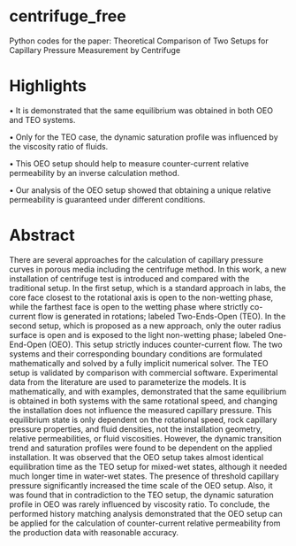 # centrifuge_free
Python codes for the paper: Theoretical Comparison of Two Setups for Capillary Pressure Measurement by Centrifuge




# Highlights

• It is demonstrated that the same equilibrium was obtained in both OEO and TEO systems.

• Only for the TEO case, the dynamic saturation profile was influenced by the viscosity ratio of fluids.

• This OEO setup should help to measure counter-current relative permeability by an inverse calculation method.

• Our analysis of the OEO setup showed that obtaining a unique relative permeability is guaranteed under different conditions.


# Abstract

There are several approaches for the calculation of capillary pressure curves in porous media including the centrifuge method. In this work, a new installation of centrifuge test is introduced and compared with the traditional setup. In the first setup, which is a standard approach in labs, the core face closest to the rotational axis is open to the non-wetting phase, while the farthest face is open to the wetting phase where strictly co-current flow is generated in rotations; labeled Two-Ends-Open (TEO). In the second setup, which is proposed as a new approach, only the outer radius surface is open and is exposed to the light non-wetting phase; labeled One-End-Open (OEO). This setup strictly induces counter-current flow. The two systems and their corresponding boundary conditions are formulated mathematically and solved by a fully implicit numerical solver. The TEO setup is validated by comparison with commercial software. Experimental data from the literature are used to parameterize the models. It is mathematically, and with examples, demonstrated that the same equilibrium is obtained in both systems with the same rotational speed, and changing the installation does not influence the measured capillary pressure. This equilibrium state is only dependent on the rotational speed, rock capillary pressure properties, and fluid densities, not the installation geometry, relative permeabilities, or fluid viscosities. However, the dynamic transition trend and saturation profiles were found to be dependent on the applied installation. It was observed that the OEO setup takes almost identical equilibration time as the TEO setup for mixed-wet states, although it needed much longer time in water-wet states. The presence of threshold capillary pressure significantly increased the time scale of the OEO setup. Also, it was found that in contradiction to the TEO setup, the dynamic saturation profile in OEO was rarely influenced by viscosity ratio. To conclude, the performed history matching analysis demonstrated that the OEO setup can be applied for the calculation of counter-current relative permeability from the production data with reasonable accuracy.

